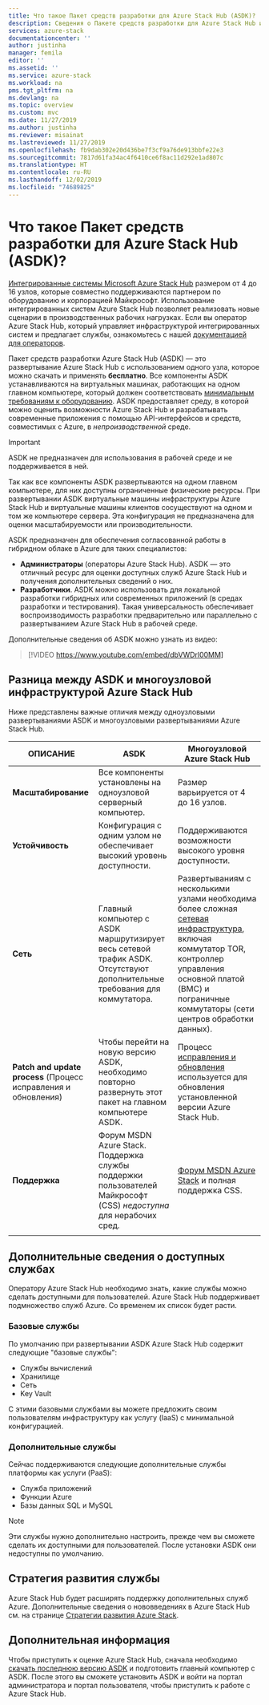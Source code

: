 ```yaml
---
title: Что такое Пакет средств разработки для Azure Stack Hub (ASDK)? | Документация Майкрософт
description: Сведения о Пакете средств разработки для Azure Stack Hub и способах его использования для оценки возможностей Azure Stack Hub.
services: azure-stack
documentationcenter: ''
author: justinha
manager: femila
editor: ''
ms.assetid: ''
ms.service: azure-stack
ms.workload: na
pms.tgt_pltfrm: na
ms.devlang: na
ms.topic: overview
ms.custom: mvc
ms.date: 11/27/2019
ms.author: justinha
ms.reviewer: misainat
ms.lastreviewed: 11/27/2019
ms.openlocfilehash: fb9dab302e20d436be7f3cf9a76de913bbfe22e3
ms.sourcegitcommit: 7817d61fa34ac4f6410ce6f8ac11d292e1ad807c
ms.translationtype: HT
ms.contentlocale: ru-RU
ms.lasthandoff: 12/02/2019
ms.locfileid: "74689825"
---
```

# <a name="what-is-the-azure-stack-hub-development-kit-asdk"></a>Что такое Пакет средств разработки для Azure Stack Hub (ASDK)?
[Интегрированные системы Microsoft Azure Stack Hub](../operator/azure-stack-overview.md) размером от 4 до 16 узлов, которые совместно поддерживаются партнером по оборудованию и корпорацией Майкрософт. Использование интегрированных систем Azure Stack Hub позволяет реализовать новые сценарии в производственных рабочих нагрузках. Если вы оператор Azure Stack Hub, который управляет инфраструктурой интегрированных систем и предлагает службы, ознакомьтесь с нашей [документацией для операторов](/azure-stack/operator).

Пакет средств разработки Azure Stack Hub (ASDK) — это развертывание Azure Stack Hub с использованием одного узла, которое можно скачать и применять **бесплатно**. Все компоненты ASDK устанавливаются на виртуальных машинах, работающих на одном главном компьютере, который должен соответствовать [минимальным требованиям к оборудованию](asdk-deploy-considerations.md#hardware). ASDK предоставляет среду, в которой можно оценить возможности Azure Stack Hub и разрабатывать современные приложения с помощью API-интерфейсов и средств, совместимых с Azure, в *непроизводственной* среде. 

> [!IMPORTANT]
> ASDK не предназначен для использования в рабочей среде и не поддерживается в ней.

Так как все компоненты ASDK развертываются на одном главном компьютере, для них доступны ограниченные физические ресурсы. При развертывании ASDK виртуальные машины инфраструктуры Azure Stack Hub и виртуальные машины клиентов сосуществуют на одном и том же компьютере сервера. Эта конфигурация не предназначена для оценки масштабируемости или производительности.

ASDK предназначен для обеспечения согласованной работы в гибридном облаке в Azure для таких специалистов:
- **Администраторы** (операторы Azure Stack Hub). ASDK — это отличный ресурс для оценки доступных служб Azure Stack Hub и получения дополнительных сведений о них.
- **Разработчики**. ASDK можно использовать для локальной разработки гибридных или современных приложений (в средах разработки и тестирования). Такая универсальность обеспечивает воспроизводимость разработки предварительно или параллельно с развертыванием Azure Stack Hub в рабочей среде.

Дополнительные сведения об ASDK можно узнать из видео:

> [!VIDEO https://www.youtube.com/embed/dbVWDrl00MM]


## <a name="asdk-and-multi-node-azure-stack-hub-differences"></a>Разница между ASDK и многоузловой инфраструктурой Azure Stack Hub
Ниже представлены важные отличия между одноузловыми развертываниями ASDK и многоузловыми развертываниями Azure Stack Hub.

|ОПИСАНИЕ|ASDK|Многоузловой Azure Stack Hub|
|-----|-----|-----|
|**Масштабирование**|Все компоненты установлены на одноузловой серверный компьютер.|Размер варьируется от 4 до 16 узлов.|
|**Устойчивость**|Конфигурация с одним узлом не обеспечивает высокий уровень доступности.|Поддерживаются возможности высокого уровня доступности.|
|**Сеть**|Главный компьютер с ASDK маршрутизирует весь сетевой трафик ASDK. Отсутствуют дополнительные требования для коммутатора.|Развертываниям с несколькими узлами необходима более сложная [сетевая инфраструктура](../operator/azure-stack-network.md#network-infrastructure), включая коммутатор TOR, контроллер управления основной платой (BMC) и пограничные коммутаторы (сети центров обработки данных).|
|**Patch and update process** (Процесс исправления и обновления)|Чтобы перейти на новую версию ASDK, необходимо повторно развернуть этот пакет на главном компьютере ASDK.|Процесс [исправления и обновления](../operator/azure-stack-updates.md) используется для обновления установленной версии Azure Stack Hub.|
|**Поддержка**|Форум MSDN Azure Stack. Поддержка службы поддержки пользователей Майкрософт (CSS) *недоступна* для нерабочих сред.|[Форум MSDN Azure Stack](https://social.msdn.microsoft.com/Forums/en-US/home?forum=AzureStack) и полная поддержка CSS.|
| | |

## <a name="learn-about-available-services"></a>Дополнительные сведения о доступных службах
Оператору Azure Stack Hub необходимо знать, какие службы можно сделать доступными для пользователей. Azure Stack Hub поддерживает подмножество служб Azure. Со временем их список будет расти.

### <a name="foundational-services"></a>Базовые службы
По умолчанию при развертывании ASDK Azure Stack Hub содержит следующие "базовые службы":
- Службы вычислений
- Хранилище
- Сеть
- Key Vault

С этими базовыми службами вы можете предложить своим пользователям инфраструктуру как услугу (IaaS) с минимальной конфигурацией.

### <a name="additional-services"></a>Дополнительные службы
Сейчас поддерживаются следующие дополнительные службы платформы как услуги (PaaS):
- Служба приложений
- Функции Azure
- Базы данных SQL и MySQL

> [!NOTE]
> Эти службы нужно дополнительно настроить, прежде чем вы сможете сделать их доступными для пользователей. После установки ASDK они недоступны по умолчанию.

## <a name="service-roadmap"></a>Стратегия развития службы
Azure Stack Hub будет расширять поддержку дополнительных служб Azure. Дополнительные сведения о нововведениях в Azure Stack Hub см. на странице [Стратегии развития Azure Stack](https://azure.microsoft.com/roadmap/?tag=azure-stack). 


## <a name="next-steps"></a>Дополнительная информация
Чтобы приступить к оценке Azure Stack Hub, сначала необходимо [скачать последнюю версию ASDK](asdk-download.md) и подготовить главный компьютер с ASDK. После этого вы сможете установить ASDK и войти на портал администратора и портал пользователя, чтобы приступить к работе с Azure Stack Hub.